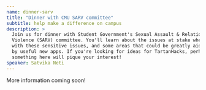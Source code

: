 ```yaml
---
name: dinner-sarv
title: "Dinner with CMU SARV committee"
subtitle: help make a difference on campus
description: >
  Join us for dinner with Student Government's Sexual Assault & Relationship
  Violence (SARV) committee. You'll learn about the issues at stake when dealing
  with these sensitive issues, and some areas that could be greatly aided
  by useful new apps. If you're looking for ideas for TartanHacks, perhaps
  something here will pique your interest!
speaker: Satvika Neti
---
```


More information coming soon!
